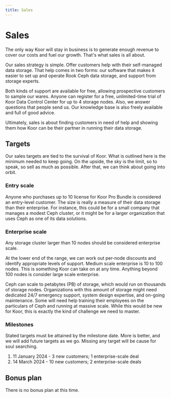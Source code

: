```yaml
---
title: Sales
---
```


# Sales

The only way Koor will stay in business is to generate enough revenue to cover our costs and fuel our growth. That's what sales is all about.

Our sales strategy is simple. Offer customers help with their self-managed data storage. That help comes in two forms: our software that makes it easier to set up and operate Rook Ceph data storage, and support from storage experts.

Both kinds of support are available for free, allowing prospective customers to sample our wares. Anyone can register for a free, unlimited-time trial of Koor Data Control Center for up to 4 storage nodes. Also, we answer questions that people send us. Our knowledge base is also freely available and full of good advice.

Ultimately, sales is about finding customers in need of help and showing them how Koor can be their partner in running their data storage.

## Targets

Our sales targets are tied to the survival of Koor. What is outlined here is the minimum needed to keep going. On the upside, the sky is the limit, so to speak, so sell as much as possible. After that, we can think about going into orbit.

### Entry scale

Anyone who purchases up to 10 license for Koor Pro Bundle is considered an entry-level customer. The size is really a measure of their data storage than their enterprise. For instance, this could be for a small company that manages a modest Ceph cluster, or it might be for a larger organization that uses Ceph as one of its data solutions.

### Enterprise scale

Any storage cluster larger than 10 nodes should be considered enterprise scale.

At the lower end of the range, we can work out per-node discounts and identify appropriate levels of support. Medium scale enterprise is 10 to 100 nodes. This is something Koor can take on at any time. Anything beyond 100 nodes is consider large scale enterprise.

Ceph can scale to petabytes (PB) of storage, which would run on thousands of storage nodes. Organizations with this amount of storage might need dedicated 24/7 emergency support, system design expertise, and on-going maintenance. Some will need help training their employees on the particulars of Ceph and running at massive scale. While this would be new for Koor, this is exactly the kind of challenge we need to master.

### Milestones

Stated targets must be attained by the milestone date. More is better, and we will add future targets as we go. Missing any target will be cause for soul searching.

1. 11 January 2024 - 3 new customers; 1 enterprise-scale deal
2. 14 March 2024 - 10 new customers; 2 enterprise-scale deals

## Bonus plan

There is no bonus plan at this time.
